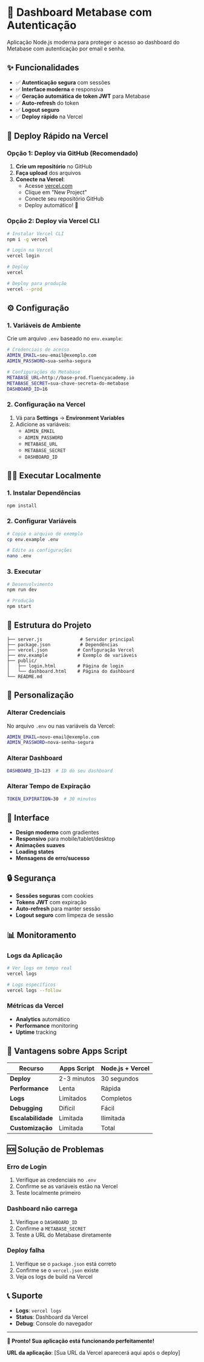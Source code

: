 # 🚀 Dashboard Metabase com Autenticação

Aplicação Node.js moderna para proteger o acesso ao dashboard do Metabase com autenticação por email e senha.

## ✨ Funcionalidades

- ✅ **Autenticação segura** com sessões
- ✅ **Interface moderna** e responsiva
- ✅ **Geração automática de token JWT** para Metabase
- ✅ **Auto-refresh** do token
- ✅ **Logout seguro**
- ✅ **Deploy rápido** na Vercel

## 🚀 Deploy Rápido na Vercel

### Opção 1: Deploy via GitHub (Recomendado)

1. **Crie um repositório** no GitHub
2. **Faça upload** dos arquivos
3. **Conecte na Vercel**:
   - Acesse [vercel.com](https://vercel.com)
   - Clique em "New Project"
   - Conecte seu repositório GitHub
   - Deploy automático! 🎉

### Opção 2: Deploy via Vercel CLI

```bash
# Instalar Vercel CLI
npm i -g vercel

# Login na Vercel
vercel login

# Deploy
vercel

# Deploy para produção
vercel --prod
```

## ⚙️ Configuração

### 1. Variáveis de Ambiente

Crie um arquivo `.env` baseado no `env.example`:

```bash
# Credenciais de acesso
ADMIN_EMAIL=seu-email@exemplo.com
ADMIN_PASSWORD=sua-senha-segura

# Configurações do Metabase
METABASE_URL=http://base-prod.fluencyacademy.io
METABASE_SECRET=sua-chave-secreta-do-metabase
DASHBOARD_ID=16
```

### 2. Configuração na Vercel

1. Vá para **Settings** → **Environment Variables**
2. Adicione as variáveis:
   - `ADMIN_EMAIL`
   - `ADMIN_PASSWORD`
   - `METABASE_URL`
   - `METABASE_SECRET`
   - `DASHBOARD_ID`

## 🏃‍♂️ Executar Localmente

### 1. Instalar Dependências

```bash
npm install
```

### 2. Configurar Variáveis

```bash
# Copie o arquivo de exemplo
cp env.example .env

# Edite as configurações
nano .env
```

### 3. Executar

```bash
# Desenvolvimento
npm run dev

# Produção
npm start
```

## 📁 Estrutura do Projeto

```
├── server.js              # Servidor principal
├── package.json           # Dependências
├── vercel.json           # Configuração Vercel
├── env.example           # Exemplo de variáveis
├── public/
│   ├── login.html        # Página de login
│   └── dashboard.html    # Página do dashboard
└── README.md
```

## 🔧 Personalização

### Alterar Credenciais

No arquivo `.env` ou nas variáveis da Vercel:

```bash
ADMIN_EMAIL=novo-email@exemplo.com
ADMIN_PASSWORD=nova-senha-segura
```

### Alterar Dashboard

```bash
DASHBOARD_ID=123  # ID do seu dashboard
```

### Alterar Tempo de Expiração

```bash
TOKEN_EXPIRATION=30  # 30 minutos
```

## 🎨 Interface

- **Design moderno** com gradientes
- **Responsivo** para mobile/tablet/desktop
- **Animações suaves**
- **Loading states**
- **Mensagens de erro/sucesso**

## 🔒 Segurança

- **Sessões seguras** com cookies
- **Tokens JWT** com expiração
- **Auto-refresh** para manter sessão
- **Logout seguro** com limpeza de sessão

## 📊 Monitoramento

### Logs da Aplicação

```bash
# Ver logs em tempo real
vercel logs

# Logs específicos
vercel logs --follow
```

### Métricas da Vercel

- **Analytics** automático
- **Performance** monitoring
- **Uptime** tracking

## 🚀 Vantagens sobre Apps Script

| Recurso            | Apps Script | Node.js + Vercel |
| ------------------ | ----------- | ---------------- |
| **Deploy**         | 2-3 minutos | 30 segundos      |
| **Performance**    | Lenta       | Rápida           |
| **Logs**           | Limitados   | Completos        |
| **Debugging**      | Difícil     | Fácil            |
| **Escalabilidade** | Limitada    | Ilimitada        |
| **Customização**   | Limitada    | Total            |

## 🆘 Solução de Problemas

### Erro de Login

1. Verifique as credenciais no `.env`
2. Confirme se as variáveis estão na Vercel
3. Teste localmente primeiro

### Dashboard não carrega

1. Verifique o `DASHBOARD_ID`
2. Confirme a `METABASE_SECRET`
3. Teste a URL do Metabase diretamente

### Deploy falha

1. Verifique se o `package.json` está correto
2. Confirme se o `vercel.json` existe
3. Veja os logs de build na Vercel

## 📞 Suporte

- **Logs**: `vercel logs`
- **Status**: Dashboard da Vercel
- **Debug**: Console do navegador

---

**🎉 Pronto! Sua aplicação está funcionando perfeitamente!**

**URL da aplicação**: [Sua URL da Vercel aparecerá aqui após o deploy]

